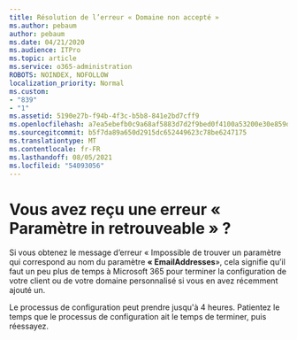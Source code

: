 ```yaml
---
title: Résolution de l’erreur « Domaine non accepté »
ms.author: pebaum
author: pebaum
ms.date: 04/21/2020
ms.audience: ITPro
ms.topic: article
ms.service: o365-administration
ROBOTS: NOINDEX, NOFOLLOW
localization_priority: Normal
ms.custom:
- "839"
- "1"
ms.assetid: 5190e27b-f94b-4f3c-b5b8-841e2bd7cff9
ms.openlocfilehash: a7ea5ebefb0c9a68af5883d7d2f9bed0f4100a53200e30e859d6f90ee519779f
ms.sourcegitcommit: b5f7da89a650d2915dc652449623c78be6247175
ms.translationtype: MT
ms.contentlocale: fr-FR
ms.lasthandoff: 08/05/2021
ms.locfileid: "54093056"
---
```

# <a name="got-a-parameter-cannot-be-found-error"></a>Vous avez reçu une erreur « Paramètre in retrouveable » ?

Si vous obtenez le message d’erreur « Impossible de trouver un paramètre qui correspond au nom du paramètre **« EmailAddresses**», cela signifie qu’il faut un peu plus de temps à Microsoft 365 pour terminer la configuration de votre client ou de votre domaine personnalisé si vous en avez récemment ajouté un.
  
Le processus de configuration peut prendre jusqu'à 4 heures. Patientez le temps que le processus de configuration ait le temps de terminer, puis réessayez.
  